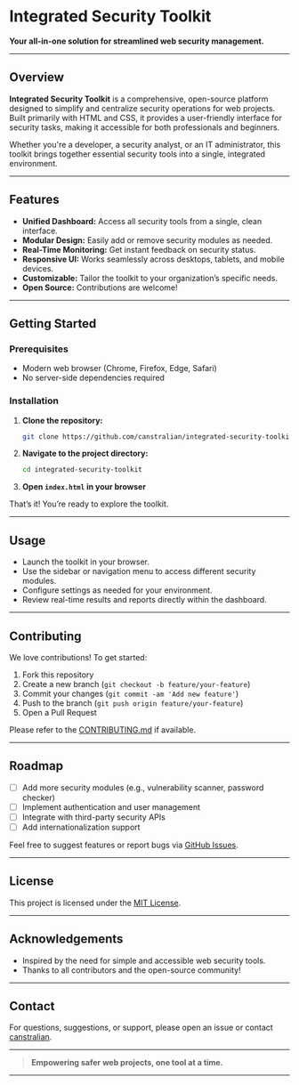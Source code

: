 # Integrated Security Toolkit

**Your all-in-one solution for streamlined web security management.**

---

## Overview

**Integrated Security Toolkit** is a comprehensive, open-source platform designed to simplify and centralize security operations for web projects. Built primarily with HTML and CSS, it provides a user-friendly interface for security tasks, making it accessible for both professionals and beginners.

Whether you're a developer, a security analyst, or an IT administrator, this toolkit brings together essential security tools into a single, integrated environment.

---

## Features

- **Unified Dashboard:** Access all security tools from a single, clean interface.
- **Modular Design:** Easily add or remove security modules as needed.
- **Real-Time Monitoring:** Get instant feedback on security status.
- **Responsive UI:** Works seamlessly across desktops, tablets, and mobile devices.
- **Customizable:** Tailor the toolkit to your organization’s specific needs.
- **Open Source:** Contributions are welcome!

---

## Getting Started

### Prerequisites

- Modern web browser (Chrome, Firefox, Edge, Safari)
- No server-side dependencies required

### Installation

1. **Clone the repository:**
   ```bash
   git clone https://github.com/canstralian/integrated-security-toolkit.git
   ```
2. **Navigate to the project directory:**
   ```bash
   cd integrated-security-toolkit
   ```
3. **Open `index.html` in your browser**

That’s it! You’re ready to explore the toolkit.

---

## Usage

- Launch the toolkit in your browser.
- Use the sidebar or navigation menu to access different security modules.
- Configure settings as needed for your environment.
- Review real-time results and reports directly within the dashboard.

---

## Contributing

We love contributions! To get started:

1. Fork this repository
2. Create a new branch (`git checkout -b feature/your-feature`)
3. Commit your changes (`git commit -am 'Add new feature'`)
4. Push to the branch (`git push origin feature/your-feature`)
5. Open a Pull Request

Please refer to the [CONTRIBUTING.md](CONTRIBUTING.md) if available.

---

## Roadmap

- [ ] Add more security modules (e.g., vulnerability scanner, password checker)
- [ ] Implement authentication and user management
- [ ] Integrate with third-party security APIs
- [ ] Add internationalization support

Feel free to suggest features or report bugs via [GitHub Issues](https://github.com/canstralian/integrated-security-toolkit/issues).

---

## License

This project is licensed under the [MIT License](LICENSE).

---

## Acknowledgements

- Inspired by the need for simple and accessible web security tools.
- Thanks to all contributors and the open-source community!

---

## Contact

For questions, suggestions, or support, please open an issue or contact [canstralian](https://github.com/canstralian).

---

> **Empowering safer web projects, one tool at a time.**

---

